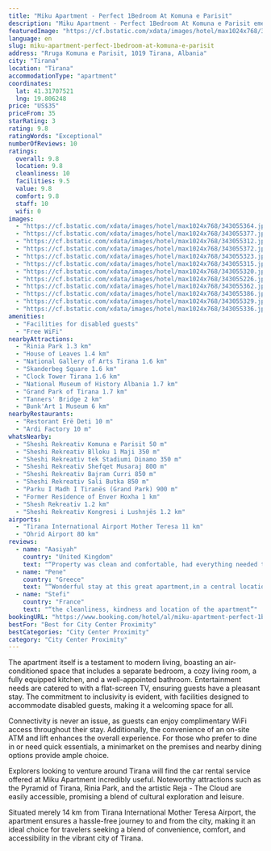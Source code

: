 ```yaml
---
title: "Miku Apartment - Perfect 1Bedroom At Komuna e Parisit"
description: "Miku Apartment - Perfect 1Bedroom At Komuna e Parisit emerges as a freshly renovated gem in the heart of Tirana, offering a seamless blend of convenience and comfort."
featuredImage: "https://cf.bstatic.com/xdata/images/hotel/max1024x768/343055364.jpg?k=5838c1eaa3735c05bd01d0370b9ed0b479080707c10c5f5e45037a4ceb3a29eb&o=&hp=1"
language: en
slug: miku-apartment-perfect-1bedroom-at-komuna-e-parisit
address: "Rruga Komuna e Parisit, 1019 Tirana, Albania"
city: "Tirana"
location: "Tirana"
accommodationType: "apartment"
coordinates:
  lat: 41.31707521
  lng: 19.806248
price: "US$35"
priceFrom: 35
starRating: 3
rating: 9.8
ratingWords: "Exceptional"
numberOfReviews: 10
ratings:
  overall: 9.8
  location: 9.8
  cleanliness: 10
  facilities: 9.5
  value: 9.8
  comfort: 9.8
  staff: 10
  wifi: 0
images:
  - "https://cf.bstatic.com/xdata/images/hotel/max1024x768/343055364.jpg?k=5838c1eaa3735c05bd01d0370b9ed0b479080707c10c5f5e45037a4ceb3a29eb&o=&hp=1"
  - "https://cf.bstatic.com/xdata/images/hotel/max1024x768/343055377.jpg?k=267815633a9642bc6fed8f374aa201f5a306f30e6bd05820d246e094e54e574b&o=&hp=1"
  - "https://cf.bstatic.com/xdata/images/hotel/max1024x768/343055312.jpg?k=150bac8eab5cd15c6fe4fd5b6245a0ac49699e3368b2619fa1fb01859fe75a84&o=&hp=1"
  - "https://cf.bstatic.com/xdata/images/hotel/max1024x768/343055372.jpg?k=985d7cd43edbd1de703133912ee37a64247bba56ca7f88a184e0b515a9485a99&o=&hp=1"
  - "https://cf.bstatic.com/xdata/images/hotel/max1024x768/343055323.jpg?k=88aea269c02e117db61da129451de4df3548d80e07224474eda030192d22e4a8&o=&hp=1"
  - "https://cf.bstatic.com/xdata/images/hotel/max1024x768/343055315.jpg?k=ea49bf45fd464103a52427f8599d7754a898713725b5f6cea1265f36701b27ed&o=&hp=1"
  - "https://cf.bstatic.com/xdata/images/hotel/max1024x768/343055320.jpg?k=bdacd6412e4e8c7df7188001666d74cfb52af6ddbd4763ce9877c7a98fc21aca&o=&hp=1"
  - "https://cf.bstatic.com/xdata/images/hotel/max1024x768/343055226.jpg?k=fd6ca590fdecb33753d6afe3917d6fd49b842d172f1ed694fab99e992af2cd28&o=&hp=1"
  - "https://cf.bstatic.com/xdata/images/hotel/max1024x768/343055362.jpg?k=6751865af128c4d3f120de4ccb206d1253141a2139fbbf9f8f4117520ba6455c&o=&hp=1"
  - "https://cf.bstatic.com/xdata/images/hotel/max1024x768/343055386.jpg?k=27e4196c5c3013a571234fe1f5d466aa579983a966591ed676b6dd4e2e5b1266&o=&hp=1"
  - "https://cf.bstatic.com/xdata/images/hotel/max1024x768/343055329.jpg?k=7192669671edd52b6ec993b3cf0ef08c763918096c9c29ecd5503959e4a96ea8&o=&hp=1"
  - "https://cf.bstatic.com/xdata/images/hotel/max1024x768/343055336.jpg?k=a99a84c8487ca90f450746b134e897287776c84ab3866ce6b1a19367493fdea3&o=&hp=1"
amenities:
  - "Facilities for disabled guests"
  - "Free WiFi"
nearbyAttractions:
  - "Rinia Park 1.3 km"
  - "House of Leaves 1.4 km"
  - "National Gallery of Arts Tirana 1.6 km"
  - "Skanderbeg Square 1.6 km"
  - "Clock Tower Tirana 1.6 km"
  - "National Museum of History Albania 1.7 km"
  - "Grand Park of Tirana 1.7 km"
  - "Tanners' Bridge 2 km"
  - "Bunk'Art 1 Museum 6 km"
nearbyRestaurants:
  - "Restorant Erë Deti 10 m"
  - "Ardi Factory 10 m"
whatsNearby:
  - "Sheshi Rekreativ Komuna e Parisit 50 m"
  - "Sheshi Rekreativ Blloku 1 Maji 350 m"
  - "Sheshi Rekreativ tek Stadiumi Dinamo 350 m"
  - "Sheshi Rekreativ Shefqet Musaraj 800 m"
  - "Sheshi Rekreativ Bajram Curri 850 m"
  - "Sheshi Rekreativ Sali Butka 850 m"
  - "Parku I Madh I Tiranës (Grand Park) 900 m"
  - "Former Residence of Enver Hoxha 1 km"
  - "Shesh Rekreativ 1.2 km"
  - "Sheshi Rekreativ Kongresi i Lushnjës 1.2 km"
airports:
  - "Tirana International Airport Mother Teresa 11 km"
  - "Ohrid Airport 80 km"
reviews:
  - name: "Aasiyah"
    country: "United Kingdom"
    text: "“Property was clean and comfortable, had everything needed to make my stay easy.”"
  - name: "Pene"
    country: "Greece"
    text: "“Wonderful stay at this great apartment,in a central location everythink by walking distance.”"
  - name: "Stefi"
    country: "France"
    text: "“the cleanliness, kindness and location of the apartment”"
bookingURL: "https://www.booking.com/hotel/al/miku-apartment-perfect-1bd-at-komuna-e-parisit.en-gb.html?aid=8035640"
bestFor: "Best for City Center Proximity"
bestCategories: "City Center Proximity"
category: "City Center Proximity"
---
```


The apartment itself is a testament to modern living, boasting an air-conditioned space that includes a separate bedroom, a cozy living room, a fully equipped kitchen, and a well-appointed bathroom. Entertainment needs are catered to with a flat-screen TV, ensuring guests have a pleasant stay. The commitment to inclusivity is evident, with facilities designed to accommodate disabled guests, making it a welcoming space for all.

Connectivity is never an issue, as guests can enjoy complimentary WiFi access throughout their stay. Additionally, the convenience of an on-site ATM and lift enhances the overall experience. For those who prefer to dine in or need quick essentials, a minimarket on the premises and nearby dining options provide ample choice.

Explorers looking to venture around Tirana will find the car rental service offered at Miku Apartment incredibly useful. Noteworthy attractions such as the Pyramid of Tirana, Rinia Park, and the artistic Reja - The Cloud are easily accessible, promising a blend of cultural exploration and leisure.

Situated merely 14 km from Tirana International Mother Teresa Airport, the apartment ensures a hassle-free journey to and from the city, making it an ideal choice for travelers seeking a blend of convenience, comfort, and accessibility in the vibrant city of Tirana.